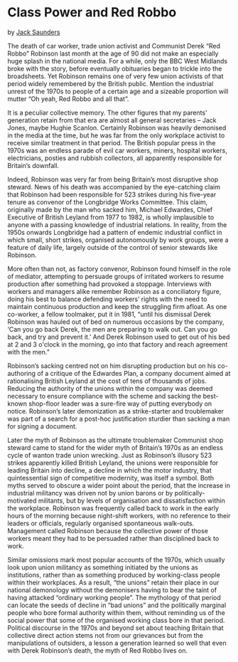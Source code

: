 Class Power and Red Robbo
=========================

by [Jack Saunders](https://twitter.com/jack_saundrs)

The death of car worker, trade union activist and Communist Derek “Red
Robbo” Robinson last month at the age of 90 did not make an especially
huge splash in the national media. For a while, only the BBC West
Midlands broke with the story, before eventually obituaries began to
trickle into the broadsheets. Yet Robinson remains one of very few union
activists of that period widely remembered by the British public.
Mention the industrial unrest of the 1970s to people of a certain age
and a sizeable proportion will mutter “Oh yeah, Red Robbo and all that”.

It is a peculiar collective memory. The other figures that my parents’
generation retain from that era are almost all general secretaries –
Jack Jones, maybe Hughie Scanlon. Certainly Robinson was heavily
demonised in the media at the time, but he was far from the only
workplace activist to receive similar treatment in that period. The
British popular press in the 1970s was an endless parade of evil car
workers, miners, hospital workers, electricians, posties and rubbish
collectors, all apparently responsible for Britain’s downfall.

Indeed, Robinson was very far from being Britain’s most disruptive shop
steward. News of his death was accompanied by the eye-catching claim
that Robinson had been responsible for 523 strikes during his five-year
tenure as convenor of the Longbridge Works Committee. This claim,
originally made by the man who sacked him, Michael Edwardes, Chief
Executive of British Leyland from 1977 to 1982, is wholly implausible to
anyone with a passing knowledge of industrial relations. In reality,
from the 1950s onwards Longbridge had a pattern of endemic industrial
conflict in which small, short strikes, organised autonomously by work
groups, were a feature of daily life, largely outside of the control of
senior stewards like Robinson.

More often than not, as factory convenor, Robinson found himself in the
role of mediator, attempting to persuade groups of irritated workers to
resume production after something had provoked a stoppage. Interviews
with workers and managers alike remember Robinson as a conciliatory
figure, doing his best to balance defending workers’ rights with the
need to maintain continuous production and keep the struggling firm
afloat. As one co-worker, a fellow toolmaker, put it in 1981, “until his
dismissal Derek Robinson was hauled out of bed on numerous occasions by
the company, ‘Can you go back Derek, the men are preparing to walk out.
Can you go back, and try and prevent it.’ And Derek Robinson used to get
out of his bed at 2 and 3 o'clock in the morning, go into that factory
and reach agreement with the men.”

Robinson’s sacking centred not on him disrupting production but on his
co-authoring of a critique of the Edwardes Plan, a company document
aimed at rationalising British Leyland at the cost of tens of thousands
of jobs. Reducing the authority of the unions within the company was
deemed necessary to ensure compliance with the scheme and sacking the
best-known shop-floor leader was a sure-fire way of putting everybody on
notice. Robinson’s later demonization as a strike-starter and
troublemaker was part of a search for a post-hoc justification sturdier
than sacking a man for signing a document.

Later the myth of Robinson as the ultimate troublemaker Communist shop
steward came to stand for the wider myth of Britain’s 1970s as an
endless cycle of wanton trade union wrecking. Just as Robinson’s
illusory 523 strikes apparently killed British Leyland, the unions were
responsible for leading Britain into decline, a decline in which the
motor industry, that quintessential sign of competitive modernity, was
itself a symbol. Both myths served to obscure a wider point about the
period, that the increase in industrial militancy was driven not by
union barons or by politically-motivated militants, but by levels of
organisation and dissatisfaction within the workplace. Robinson was
frequently called back to work in the early hours of the morning because
night-shift workers, with no reference to their leaders or officials,
regularly organised spontaneous walk-outs. Management called Robinson
because the collective power of those workers meant they had to be
persuaded rather than disciplined back to work.

Similar omissions mark most popular accounts of the 1970s, which usually
look upon union militancy as something initiated by the unions as
institutions, rather than as something produced by working-class people
within their workplaces. As a result, “the unions” retain their place in
our national demonology without the demonisers having to bear the taint
of having attacked “ordinary working people”. The mythology of that
period can locate the seeds of decline in “bad unions” and the
politically marginal people who bore formal authority within them,
without reminding us of the social power that some of the organised
working class bore in that period. Political discourse in the 1970s and
beyond set about teaching Britain that collective direct action stems
not from our grievances but from the manipulations of outsiders, a
lesson a generation learned so well that even with Derek Robinson’s
death, the myth of Red Robbo lives on.
